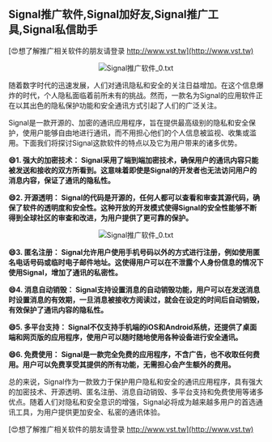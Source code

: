 ## **Signal推广软件,Signal加好友,Signal推广工具,Signal私信助手**

[😍想了解推广相关软件的朋友请登录 http://www.vst.tw](http://www.vst.tw)

 <center><img src="https://vst.tw/MP4/tuiguang/png/4.png" alt="Signal推广软件_0.txt"></center>

随着数字时代的迅速发展，人们对通讯隐私和安全的关注日益增加。在这个信息爆炸的时代，个人隐私面临着前所未有的挑战。然而，一款名为Signal的应用软件正在以其出色的隐私保护功能和安全通讯方式引起了人们的广泛关注。

Signal是一款开源的、加密的通讯应用程序，旨在提供最高级别的隐私和安全保护，使用户能够自由地进行通讯，而不用担心他们的个人信息被监视、收集或滥用。下面我们将探讨Signal这款软件的特点以及它为用户带来的诸多优势。

**😄1. 强大的加密技术： Signal采用了端到端加密技术，确保用户的通讯内容只能被发送和接收的双方所看到。这意味着即使是Signal的开发者也无法访问用户的消息内容，保证了通讯的隐私性。**

**😄2. 开源透明： Signal的代码是开源的，任何人都可以查看和审查其源代码，确保了软件的透明度和安全性。这种开放的开发模式使得Signal的安全性能够不断得到全球社区的审查和改进，为用户提供了更可靠的保护。**

 <center><img src="https://vst.tw/MP4/tuiguang/png/4.png" alt="Signal推广软件_0.txt"></center>

**😄3. 匿名注册： Signal允许用户使用手机号码以外的方式进行注册，例如使用匿名电话号码或临时电子邮件地址。这使得用户可以在不泄露个人身份信息的情况下使用Signal，增加了通讯的私密性。**

**😄4. 消息自动销毁： Signal支持设置消息的自动销毁功能，用户可以在发送消息时设置消息的有效期，一旦消息被接收方阅读过，就会在设定的时间后自动销毁，有效保护了通讯内容的隐私性。**

**😄5. 多平台支持： Signal不仅支持手机端的iOS和Android系统，还提供了桌面端和网页版的应用程序，使用户可以随时随地使用各种设备进行安全通讯。**

**😄6. 免费使用： Signal是一款完全免费的应用程序，不含广告，也不收取任何费用。用户可以免费享受其提供的所有功能，无需担心会产生额外的费用。**

总的来说，Signal作为一款致力于保护用户隐私和安全的通讯应用程序，具有强大的加密技术、开源透明、匿名注册、消息自动销毁、多平台支持和免费使用等诸多优点。随着人们对隐私和安全意识的增强，Signal必将成为越来越多用户的首选通讯工具，为用户提供更加安全、私密的通讯体验。

[😍想了解推广相关软件的朋友请登录 http://www.vst.tw](http://www.vst.tw)




